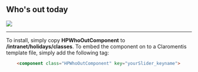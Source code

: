 Who's out today
------------------------
[![](https://raw.github.com/Claromentis/cla-cmp-whos-out/master/screenshot.png)](https://raw.github.com/Claromentis/cla-cmp-whos-out/master/screenshot.png)

-------------------------
To install, simply copy <b>HPWhoOutComponent</b> to <b>/intranet/holidays/classes</b>. To embed the component on to a Claromentis template file, simply add the following tag:

```html
	<component class="HPWhoOutComponent" key="yourSlider_keyname">
```